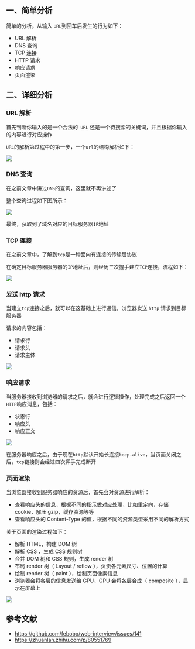 ## 一、简单分析

简单的分析，从输入 `URL`到回车后发生的行为如下：

- URL 解析
- DNS 查询
- TCP 连接
- HTTP 请求
- 响应请求
- 页面渲染

## 二、详细分析

### URL 解析

首先判断你输入的是一个合法的` URL` 还是一个待搜索的关键词，并且根据你输入的内容进行对应操作

`URL`的解析第过程中的第一步，一个`url`的结构解析如下：

![](https://static.vue-js.com/27a0c690-bdf4-11eb-ab90-d9ae814b240d.png)

### DNS 查询

在之前文章中讲过`DNS`的查询，这里就不再讲述了

整个查询过程如下图所示：

![](https://static.vue-js.com/330fb770-bdf4-11eb-85f6-6fac77c0c9b3.png)

最终，获取到了域名对应的目标服务器`IP`地址

### TCP 连接

在之前文章中，了解到`tcp`是一种面向有连接的传输层协议

在确定目标服务器服务器的`IP`地址后，则经历三次握手建立`TCP`连接，流程如下：

![](https://static.vue-js.com/ad750790-bdf4-11eb-85f6-6fac77c0c9b3.png)

### 发送 http 请求

当建立`tcp`连接之后，就可以在这基础上进行通信，浏览器发送 `http` 请求到目标服务器

请求的内容包括：

- 请求行
- 请求头
- 请求主体

![](https://static.vue-js.com/bbcb60f0-bdf4-11eb-ab90-d9ae814b240d.png)

### 响应请求

当服务器接收到浏览器的请求之后，就会进行逻辑操作，处理完成之后返回一个`HTTP`响应消息，包括：

- 状态行
- 响应头
- 响应正文

![](https://static.vue-js.com/c5fe0140-bdf4-11eb-ab90-d9ae814b240d.png)

在服务器响应之后，由于现在`http`默认开始长连接`keep-alive`，当页面关闭之后，`tcp`链接则会经过四次挥手完成断开

### 页面渲染

当浏览器接收到服务器响应的资源后，首先会对资源进行解析：

- 查看响应头的信息，根据不同的指示做对应处理，比如重定向，存储 cookie，解压 gzip，缓存资源等等
- 查看响应头的 Content-Type 的值，根据不同的资源类型采用不同的解析方式

关于页面的渲染过程如下：

- 解析 HTML，构建 DOM 树
- 解析 CSS ，生成 CSS 规则树
- 合并 DOM 树和 CSS 规则，生成 render 树
- 布局 render 树（ Layout / reflow ），负责各元素尺寸、位置的计算
- 绘制 render 树（ paint ），绘制页面像素信息
- 浏览器会将各层的信息发送给 GPU，GPU 会将各层合成（ composite ），显示在屏幕上

![](https://static.vue-js.com/db7bddd0-bdf4-11eb-85f6-6fac77c0c9b3.png)

## 参考文献

- https://github.com/febobo/web-interview/issues/141
- https://zhuanlan.zhihu.com/p/80551769
